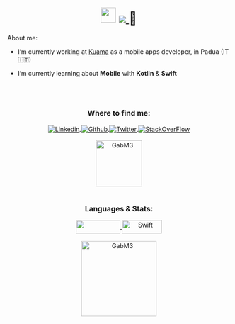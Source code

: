 
<h1 align="center">
  <img src="https://emoji.gg/assets/emoji/2838-dogecoin.gif" width="34"/>
  <a href="https://github.com/GabM3">
   <img src="https://readme-typing-svg.herokuapp.com?color=%23095FF7&duration=2500&center=true&vCenter=true&height=50&lines=Hi!+I'm+GabM3;Junior+Mobile+Developer">
  </a>
  🚀
</h1>


<p>About me:</p>

- I’m currently working at [Kuama](https://kuama.it/) as a mobile apps developer, in Padua (IT🇮🇹)
 
- I’m currently learning about <b>Mobile</b> with <b>Kotlin</b> & <b>Swift</b>

<p align="center">
 <center>

<br>
<br>
<h3 align="center">Where to find me:</h3>

 <a href="https://www.linkedin.com/in/gabriele-marcato-45b776160/" target="_blank">
  <img align="center" src="https://img.shields.io/badge/Linkedin-%23ffffff.svg?&style=for-the-badge&logo=Linkedin&logoColor=black" alt="Linkedin" />
 </a>
 <a href="https://github.com/GabM3" target="_blank">
  <img align="center" src="https://img.shields.io/badge/GitHub-white?style=for-the-badge&logo=github&logoColor=black" alt="Github" />
 </a> 
 </a>
 <a href="https://twitter.com/gab_marcato" target="_blank">
  <img align="center" src="https://img.shields.io/badge/Twitter-white?style=for-the-badge&logo=twitter&logoColor=black" alt="Twitter" />
 </a>
 <a href="https://stackoverflow.com/users/11481749/gabriele-marcato" target="_blank">
  <img align="center" src="https://img.shields.io/badge/Stack_Overflow-white?style=for-the-badge&logo=stack-overflow&logoColor=black" alt="StackOverFlow" />
 </a>

<br>
<br>
<a href="https://stackoverflow.com/u/11481749/" target="_blank">
  <img align="center" height="104" src="https://stackoverflow-readme-profile.johannchopin.fr/profile/11481749" alt="GabM3" />
</a>
<br>
<br>

<h3 align="center">Languages & Stats:</h3>

 
 <a href="https://kotlinlang.org/" target="_blank">
  <img align="center" src="https://img.shields.io/badge/Kotlin-white?&style=for-the-badge&logo=kotlin&logoColor=black" height="30" width="100" />
 </a>
 <a href="https://www.apple.com/swift/" target="_blank">
  <img align="center" src="https://img.shields.io/badge/Swift-white?&style=for-the-badge&logo=swift&logoColor=black" alt="Swift" height="30" width="90" />
 </a>

<br>
<br> 

<img align="center" height="170" src="https://github-readme-stats.vercel.app/api?username=gabm3&show_icons=true&count_private=true&theme=algolia" alt="GabM3" />
<br>
<br>
<!-- <img align="center" height="170" src="https://github-readme-stats.vercel.app/api/top-langs/?username=gabm3&show_icons=true&langs_count=8&count_private=true" alt="GabM3" /> -->
</center>
</p>

